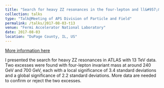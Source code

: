 ```yaml
---
title: "Search for heavy ZZ resonances in the four-lepton and ll&#957;&#957; final states with the ATLAS detector"
collection: talks
type: "Talk@Meeting of APS Division of Particle and Field"
permalink: /talks/2017-08-03-t13
venue: "Fermi Accelerator National Laboratory"
date: 2017-08-03
location: "DuPage County, IL, US"
---
```


[More information here](https://indico.fnal.gov/event/11999/session/14/contribution/98/material/slides/0.pdf)

I presented the search for heavy ZZ resonances in ATLAS with 13 TeV data. Two excesses were found with four-lepton invariant mass at around 240 GeV and 700 GeV, each with a local significance of 3.4 standard deviations and a global significance of 2.2 standard deviations. More data are needed to confirm or reject the two excesses.
